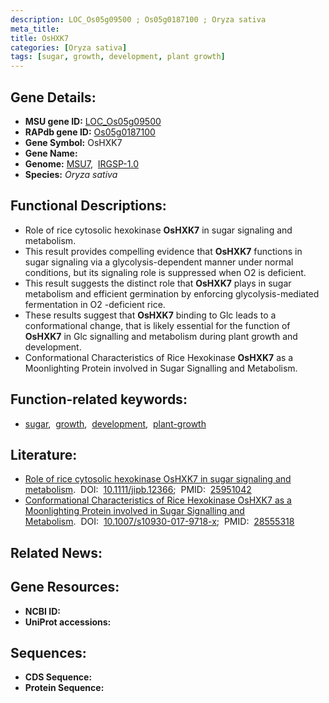 ```yaml
---
description: LOC_Os05g09500 ; Os05g0187100 ; Oryza sativa
meta_title:
title: OsHXK7
categories: [Oryza sativa]
tags: [sugar, growth, development, plant growth]
---
```


## Gene Details:
- **MSU gene ID:** [LOC_Os05g09500](http://rice.uga.edu/cgi-bin/ORF_infopage.cgi?orf=LOC_Os05g09500)  
- **RAPdb gene ID:** [Os05g0187100](https://rapdb.dna.affrc.go.jp/locus/?name=Os05g0187100)  
- **Gene Symbol:** OsHXK7
- **Gene Name:**
- **Genome:**  [MSU7](http://rice.uga.edu/),&nbsp;&nbsp;[IRGSP-1.0](https://rapdb.dna.affrc.go.jp/download/irgsp1.html)
- **Species:** *Oryza sativa*

## Functional Descriptions:
   - Role of rice cytosolic hexokinase **OsHXK7** in sugar signaling and metabolism.
   - This result provides compelling evidence that **OsHXK7** functions in sugar signaling via a glycolysis-dependent manner under normal conditions, but its signaling role is suppressed when O2 is deficient.
   - This result suggests the distinct role that **OsHXK7** plays in sugar metabolism and efficient germination by enforcing glycolysis-mediated fermentation in O2 -deficient rice.
   - These results suggest that **OsHXK7** binding to Glc leads to a conformational change, that is likely essential for the function of **OsHXK7** in Glc signalling and metabolism during plant growth and development.
   - Conformational Characteristics of Rice Hexokinase **OsHXK7** as a Moonlighting Protein involved in Sugar Signalling and Metabolism.

## Function-related keywords:
   - [sugar](/tags/sugar/),&nbsp;&nbsp;[growth](/tags/growth/),&nbsp;&nbsp;[development](/tags/development/),&nbsp;&nbsp;[plant-growth](/tags/plant-growth/)

## Literature:
   - [Role of rice cytosolic hexokinase OsHXK7 in sugar signaling and metabolism](https://www.doi.org/10.1111/jipb.12366).&nbsp;&nbsp;DOI:&nbsp;&nbsp;[10.1111/jipb.12366](https://www.doi.org/10.1111/jipb.12366);&nbsp;&nbsp;PMID:&nbsp;&nbsp;[25951042](https://pubmed.ncbi.nlm.nih.gov/25951042/)
   - [Conformational Characteristics of Rice Hexokinase OsHXK7 as a Moonlighting Protein involved in Sugar Signalling and Metabolism](https://www.doi.org/10.1007/s10930-017-9718-x).&nbsp;&nbsp;DOI:&nbsp;&nbsp;[10.1007/s10930-017-9718-x](https://www.doi.org/10.1007/s10930-017-9718-x);&nbsp;&nbsp;PMID:&nbsp;&nbsp;[28555318](https://pubmed.ncbi.nlm.nih.gov/28555318/)

## Related News:

## Gene Resources:
- **NCBI ID:**  []()
- **UniProt accessions:** [](https://www.uniprot.org/uniprotkb//entry)

## Sequences:
- **CDS Sequence:**
- **Protein Sequence:**
